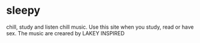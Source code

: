 # sleepy
chill, study and listen chill music. Use this site when you study, read or have sex. The music are creared by LAKEY INSPIRED
